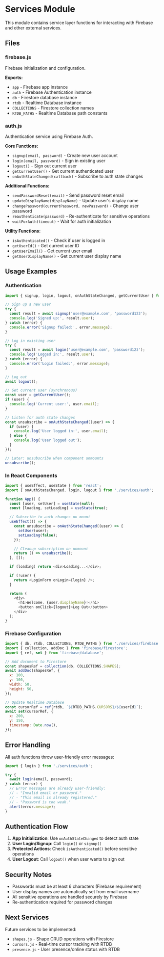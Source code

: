 # Services Module

This module contains service layer functions for interacting with Firebase and other external services.

## Files

### firebase.js
Firebase initialization and configuration.

**Exports:**
- `app` - Firebase app instance
- `auth` - Firebase Authentication instance
- `db` - Firestore database instance
- `rtdb` - Realtime Database instance
- `COLLECTIONS` - Firestore collection names
- `RTDB_PATHS` - Realtime Database path constants

### auth.js
Authentication service using Firebase Auth.

**Core Functions:**
- `signup(email, password)` - Create new user account
- `login(email, password)` - Sign in existing user
- `logout()` - Sign out current user
- `getCurrentUser()` - Get current authenticated user
- `onAuthStateChanged(callback)` - Subscribe to auth state changes

**Additional Functions:**
- `sendPasswordReset(email)` - Send password reset email
- `updateDisplayName(displayName)` - Update user's display name
- `changePassword(currentPassword, newPassword)` - Change user password
- `reauthenticate(password)` - Re-authenticate for sensitive operations
- `waitForAuth(timeout)` - Wait for auth initialization

**Utility Functions:**
- `isAuthenticated()` - Check if user is logged in
- `getUserId()` - Get current user ID
- `getUserEmail()` - Get current user email
- `getUserDisplayName()` - Get current user display name

## Usage Examples

### Authentication

```javascript
import { signup, login, logout, onAuthStateChanged, getCurrentUser } from './services/auth';

// Sign up a new user
try {
  const result = await signup('user@example.com', 'password123');
  console.log('Signed up:', result.user);
} catch (error) {
  console.error('Signup failed:', error.message);
}

// Log in existing user
try {
  const result = await login('user@example.com', 'password123');
  console.log('Logged in:', result.user);
} catch (error) {
  console.error('Login failed:', error.message);
}

// Log out
await logout();

// Get current user (synchronous)
const user = getCurrentUser();
if (user) {
  console.log('Current user:', user.email);
}

// Listen for auth state changes
const unsubscribe = onAuthStateChanged((user) => {
  if (user) {
    console.log('User logged in:', user.email);
  } else {
    console.log('User logged out');
  }
});

// Later: unsubscribe when component unmounts
unsubscribe();
```

### In React Components

```javascript
import { useEffect, useState } from 'react';
import { onAuthStateChanged, login, logout } from './services/auth';

function App() {
  const [user, setUser] = useState(null);
  const [loading, setLoading] = useState(true);

  // Subscribe to auth changes on mount
  useEffect(() => {
    const unsubscribe = onAuthStateChanged((user) => {
      setUser(user);
      setLoading(false);
    });

    // Cleanup subscription on unmount
    return () => unsubscribe();
  }, []);

  if (loading) return <div>Loading...</div>;

  if (!user) {
    return <LoginForm onLogin={login} />;
  }

  return (
    <div>
      <h1>Welcome, {user.displayName}!</h1>
      <button onClick={logout}>Log Out</button>
    </div>
  );
}
```

### Firebase Configuration

```javascript
import { db, rtdb, COLLECTIONS, RTDB_PATHS } from './services/firebase';
import { collection, addDoc } from 'firebase/firestore';
import { ref, set } from 'firebase/database';

// Add document to Firestore
const shapesRef = collection(db, COLLECTIONS.SHAPES);
await addDoc(shapesRef, {
  x: 100,
  y: 100,
  width: 50,
  height: 50,
});

// Update Realtime Database
const cursorRef = ref(rtdb, `${RTDB_PATHS.CURSORS}/${userId}`);
await set(cursorRef, {
  x: 200,
  y: 150,
  timestamp: Date.now(),
});
```

## Error Handling

All auth functions throw user-friendly error messages:

```javascript
import { login } from './services/auth';

try {
  await login(email, password);
} catch (error) {
  // Error messages are already user-friendly:
  // - "Invalid email or password."
  // - "This email is already registered."
  // - "Password is too weak."
  alert(error.message);
}
```

## Authentication Flow

1. **App Initialization**: Use `onAuthStateChanged` to detect auth state
2. **User Login/Signup**: Call `login()` or `signup()`
3. **Protected Actions**: Check `isAuthenticated()` before sensitive operations
4. **User Logout**: Call `logout()` when user wants to sign out

## Security Notes

- Passwords must be at least 6 characters (Firebase requirement)
- User display names are automatically set from email username
- All sensitive operations are handled securely by Firebase
- Re-authentication required for password changes

## Next Services

Future services to be implemented:
- `shapes.js` - Shape CRUD operations with Firestore
- `cursors.js` - Real-time cursor tracking with RTDB
- `presence.js` - User presence/online status with RTDB

